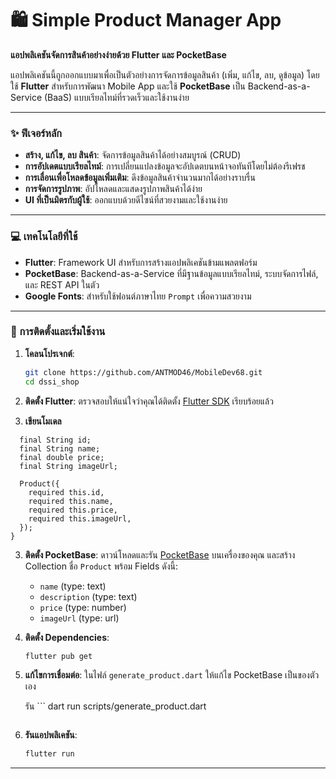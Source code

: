 # 🛍️ Simple Product Manager App

**แอปพลิเคชันจัดการสินค้าอย่างง่ายด้วย Flutter และ PocketBase**

แอปพลิเคชันนี้ถูกออกแบบมาเพื่อเป็นตัวอย่างการจัดการข้อมูลสินค้า (เพิ่ม, แก้ไข, ลบ, ดูข้อมูล) โดยใช้ **Flutter** สำหรับการพัฒนา Mobile App และใช้ **PocketBase** เป็น Backend-as-a-Service (BaaS) แบบเรียลไทม์ที่รวดเร็วและใช้งานง่าย

---

### ✨ ฟีเจอร์หลัก

* **สร้าง, แก้ไข, ลบ สินค้า**: จัดการข้อมูลสินค้าได้อย่างสมบูรณ์ (CRUD)
* **การอัปเดตแบบเรียลไทม์**: การเปลี่ยนแปลงข้อมูลจะอัปเดตบนหน้าจอทันทีโดยไม่ต้องรีเฟรช
* **การเลื่อนเพื่อโหลดข้อมูลเพิ่มเติม**: ดึงข้อมูลสินค้าจำนวนมากได้อย่างราบรื่น
* **การจัดการรูปภาพ**: อัปโหลดและแสดงรูปภาพสินค้าได้ง่าย
* **UI ที่เป็นมิตรกับผู้ใช้**: ออกแบบด้วยดีไซน์ที่สวยงามและใช้งานง่าย

---

### 💻 เทคโนโลยีที่ใช้

* **Flutter**: Framework UI สำหรับการสร้างแอปพลิเคชันข้ามแพลตฟอร์ม
* **PocketBase**: Backend-as-a-Service ที่มีฐานข้อมูลแบบเรียลไทม์, ระบบจัดการไฟล์, และ REST API ในตัว
* **Google Fonts**: สำหรับใช้ฟอนต์ภาษาไทย `Prompt` เพื่อความสวยงาม

---

### 🚀 การติดตั้งและเริ่มใช้งาน


1.  **โคลนโปรเจกต์**:
    ```bash
    git clone https://github.com/ANTMOD46/MobileDev68.git
    cd dssi_shop
    ```

1.  **ติดตั้ง Flutter**: ตรวจสอบให้แน่ใจว่าคุณได้ติดตั้ง [Flutter SDK](https://docs.flutter.dev/get-started/install) เรียบร้อยแล้ว

2. **เขียนโมเดล** 

``` class Product {
  final String id;
  final String name;
  final double price;
  final String imageUrl;

  Product({
    required this.id,
    required this.name,
    required this.price,
    required this.imageUrl,
  });
}
```

3.  **ติดตั้ง PocketBase**: ดาวน์โหลดและรัน [PocketBase](https://pocketbase.io/docs/getting-started/) บนเครื่องของคุณ และสร้าง Collection ชื่อ `Product` พร้อม Fields ดังนี้:
    * `name` (type: text)
    * `description` (type: text)
    * `price` (type: number)
    * `imageUrl` (type: url)



4.  **ติดตั้ง Dependencies**:
    ```bash
    flutter pub get
    ```

5.  **แก้ไขการเชื่อมต่อ**:
    ในไฟล์ `generate_product.dart`  ให้แก้ไข  PocketBase เป็นของตัวเอง 
    
    รัน ```
    dart run scripts/generate_product.dart
    ```

6.  **รันแอปพลิเคชัน**:
    ```bash
    flutter run
    ```
    


---